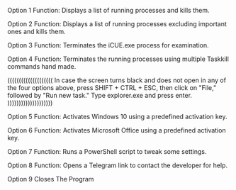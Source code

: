 Option 1
Function: Displays a list of running processes and kills them.

Option 2
Function: Displays a list of running processes excluding important ones and kills them.

Option 3
Function: Terminates the iCUE.exe process for examination.

Option 4
Function: Terminates the running processes using multiple Taskkill commands hand made.

((((((((((((((((((((
In case the screen turns black and does not open in any of the four options above, press SHIFT + CTRL + ESC, then click on "File," followed by "Run new task." Type explorer.exe and press enter.
))))))))))))))))))))

Option 5
Function: Activates Windows 10 using a predefined activation key.

Option 6
Function: Activates Microsoft Office using a predefined activation key.

Option 7
Function: Runs a PowerShell script to tweak some settings.

Option 8
Function: Opens a Telegram link to contact the developer for help.

Option 9
Closes The Program
